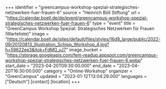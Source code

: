 +++
identifier = "greencampus-workshop-spezial-strategisches-netzwerken-fuer-frauen-6"
source = "Heinrich Böll Stiftung"
url = "https://calendar.boell.de/de/event/greencampus-workshop-spezial-strategisches-netzwerken-fuer-frauen-6"
type = "event"
title = "GreenCampus Workshop Spezial: Strategisches Netzwerken für Frauen (Warteliste)"
image = "https://calendar.boell.de/sites/default/files/styles/16d9_large/public/2022-09/20120813_Illustration_Schipp_Workshop_4.jpg?h=59622ee3&itok=FdMG_vJ7"
image_bucket = "https://storage.googleapis.com/fem-readup.appspot.com/greencampus-workshop-spezial-strategisches-netzwerken-fuer-frauen-6.webp"
start_date = "2023-04-20T09:30:00.000"
end_date = "2023-04-20T16:30:00.000"
category = "Online-Workshop"
organizer = "GreenCampus"
updated = "2023-01-12T13:04:29.000"
languages = ["Deutsch"]
[contact]
[location]
+++